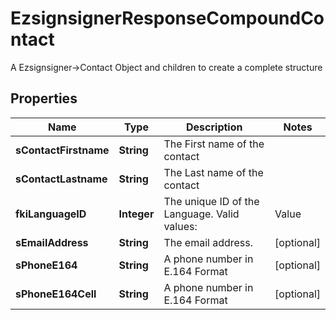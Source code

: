 

# EzsignsignerResponseCompoundContact

A Ezsignsigner->Contact Object and children to create a complete structure

## Properties

Name | Type | Description | Notes
------------ | ------------- | ------------- | -------------
**sContactFirstname** | **String** | The First name of the contact | 
**sContactLastname** | **String** | The Last name of the contact | 
**fkiLanguageID** | **Integer** | The unique ID of the Language.  Valid values:  |Value|Description| |-|-| |1|French| |2|English| | 
**sEmailAddress** | **String** | The email address. |  [optional]
**sPhoneE164** | **String** | A phone number in E.164 Format |  [optional]
**sPhoneE164Cell** | **String** | A phone number in E.164 Format |  [optional]



